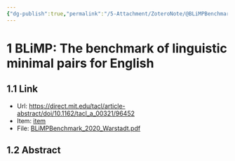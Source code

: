 ```yaml
---
{"dg-publish":true,"permalink":"/5-Attachment/ZoteroNote/@BLiMPBenchmark_2020_Warstadt/","title":"BLiMP: The benchmark of linguistic minimal pairs for English"}
---
```


# 1 BLiMP: The benchmark of linguistic minimal pairs for English
## 1.1 Link
- Url: https://direct.mit.edu/tacl/article-abstract/doi/10.1162/tacl_a_00321/96452
- Item: [item](zotero://select/library/items/XKUAR89V)
- File: [BLiMPBenchmark_2020_Warstadt.pdf](zotero://open-pdf/library/items/UZIB46TG)
## 1.2 Abstract